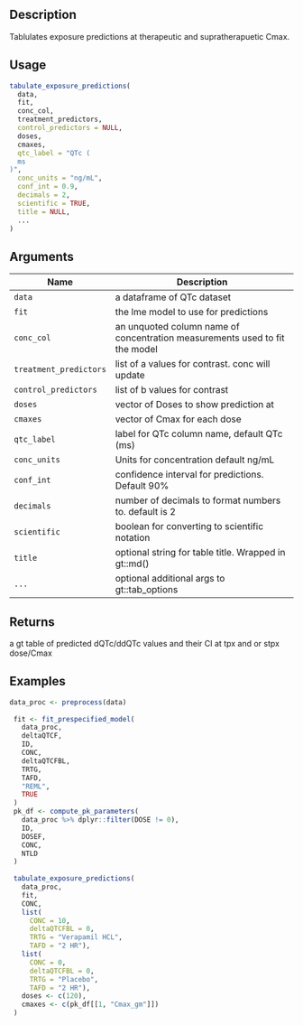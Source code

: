 ## Description

Tablulates exposure predictions at therapeutic and supratherapuetic Cmax.

## Usage

```r
tabulate_exposure_predictions(
  data,
  fit,
  conc_col,
  treatment_predictors,
  control_predictors = NULL,
  doses,
  cmaxes,
  qtc_label = "QTc (
  ms
)",
  conc_units = "ng/mL",
  conf_int = 0.9,
  decimals = 2,
  scientific = TRUE,
  title = NULL,
  ...
)
```

## Arguments

| Name | Description |
|------|-------------|
| `data` | a dataframe of QTc dataset |
| `fit` | the lme model to use for predictions |
| `conc_col` | an unquoted column name of concentration measurements used to fit the model |
| `treatment_predictors` | list of a values for contrast. conc will update |
| `control_predictors` | list of b values for contrast |
| `doses` | vector of Doses to show prediction at |
| `cmaxes` | vector of Cmax for each dose |
| `qtc_label` | label for QTc column name, default QTc (ms) |
| `conc_units` | Units for concentration default ng/mL |
| `conf_int` | confidence interval for predictions. Default 90% |
| `decimals` | number of decimals to format numbers to. default is 2 |
| `scientific` | boolean for converting to scientific notation |
| `title` | optional string for table title. Wrapped in gt::md() |
| `...` | optional additional args to gt::tab_options |

## Returns

a gt table of predicted dQTc/ddQTc values and their CI at tpx and or
 stpx dose/Cmax

## Examples

```r
data_proc <- preprocess(data)
 
 fit <- fit_prespecified_model(
   data_proc,
   deltaQTCF,
   ID,
   CONC,
   deltaQTCFBL,
   TRTG,
   TAFD,
   "REML",
   TRUE
 )
 pk_df <- compute_pk_parameters(
   data_proc %>% dplyr::filter(DOSE != 0),
   ID,
   DOSEF,
   CONC,
   NTLD
 )
 
 tabulate_exposure_predictions(
   data_proc,
   fit,
   CONC,
   list(
     CONC = 10,
     deltaQTCFBL = 0,
     TRTG = "Verapamil HCL",
     TAFD = "2 HR"),
   list(
     CONC = 0,
     deltaQTCFBL = 0,
     TRTG = "Placebo",
     TAFD = "2 HR"),
   doses <- c(120),
   cmaxes <- c(pk_df[[1, "Cmax_gm"]])
 )
```


